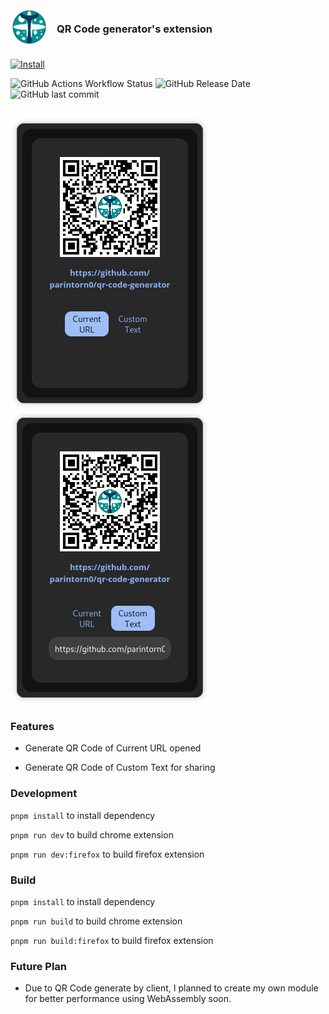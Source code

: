 <div style="display:flex; flex-direction:column; gap: 0.5em">

<div style="display:flex; align-items:center; gap:1em;">
<img src="public/logo.png" width="60" height="60" align="left">

### QR Code generator's extension

</div>

<div>

[![Install](https://img.shields.io/badge/get_add--on-FF7139?style=for-the-badge&logo=firefox&logoColor=white)](https://addons.mozilla.org/en-US/firefox/addon/jjfdnjvd-qr-code-generator/)


![GitHub Actions Workflow Status](https://img.shields.io/github/actions/workflow/status/parintorn0/qr-code-generator/gh-release.yml)
![GitHub Release Date](https://img.shields.io/github/release-date/parintorn0/qr-code-generator)
![GitHub last commit](https://img.shields.io/github/last-commit/parintorn0/qr-code-generator)

</div>

</div>

![Screenshot 1](/.assets/screenshots/screenshot1.png)
![Screenshot 2](/.assets/screenshots/screenshot2.png)

### Features
- Generate QR Code of Current URL opened

- Generate QR Code of Custom Text for sharing

### Development
`pnpm install` to install dependency

`pnpm run dev` to build chrome extension

`pnpm run dev:firefox` to build firefox extension

### Build
`pnpm install` to install dependency

`pnpm run build` to build chrome extension

`pnpm run build:firefox` to build firefox extension

### Future Plan
- Due to QR Code generate by client, I planned to create my own module for better performance using WebAssembly soon.
